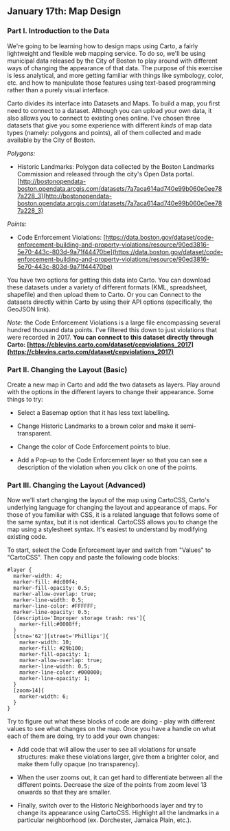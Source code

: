 ## January 17th: Map Design

### Part I. Introduction to the Data

We're going to be learning how to design maps using Carto, a fairly lightweight and flexible web mapping service. To do so, we'll be using municipal data released by the City of Boston to play around with different ways of changing the appearance of that data. The purpose of this exercise is less analytical, and more getting familiar with things like symbology, color, etc. and how to manipulate those features using text-based programming rather than a purely visual interface.

Carto divides its interface into Datasets and Maps. To build a map, you first need to connect to a dataset. Although you can upload your own data, it also allows you to connect to existing ones online. I've chosen three datasets that give you some experience with different *kinds* of map data types (namely: polygons and points), all of them collected and made available by the City of Boston.

*Polygons:*

- Historic Landmarks: Polygon data collected by the Boston Landmarks Commission and released  through the city's Open Data portal. [http://bostonopendata-boston.opendata.arcgis.com/datasets/7a7aca614ad740e99b060e0ee787a228_3](http://bostonopendata-boston.opendata.arcgis.com/datasets/7a7aca614ad740e99b060e0ee787a228_3)

*Points:*

- Code Enforcement Violations: [https://data.boston.gov/dataset/code-enforcement-building-and-property-violations/resource/90ed3816-5e70-443c-803d-9a71f44470be](https://data.boston.gov/dataset/code-enforcement-building-and-property-violations/resource/90ed3816-5e70-443c-803d-9a71f44470be)

You have two options for getting this data into Carto. You can download these datasets under a variety of different formats (KML, spreadsheet, shapefile) and then upload them to Carto. Or you can Connect to the datasets directly within Carto by using their API options (specifically, the GeoJSON link). 

*Note*: the Code Enforcement Violations is a large file encompassing several hundred thousand data points. I've filtered this down to just violations that were recorded in 2017. **You can connect to this dataset directly through Carto: [https://cblevins.carto.com/dataset/cepviolations_2017](https://cblevins.carto.com/dataset/cepviolations_2017)**

### Part II. Changing the Layout (Basic)

Create a new map in Carto and add the two datasets as layers. Play around with the options in the different layers to change their appearance. Some things to try:

- Select a Basemap option that it has less text labelling.

- Change Historic Landmarks to a brown color and make it semi-transparent.

- Change the color of Code Enforcement points to blue.

- Add a Pop-up to the Code Enforcement layer so that you can see a description of the violation when you click on one of the points.

### Part III. Changing the Layout (Advanced) 

Now we'll start changing the layout of the map using CartoCSS, Carto's underlying language for changing the layout and appearance of maps. For those of you familiar with CSS, it is a related language that follows some of the same syntax, but it is not identical. CartoCSS allows you to change the map using a stylesheet syntax. It's easiest to understand by modifying existing code. 

To start, select the Code Enforcement layer and switch from "Values" to "CartoCSS". Then copy and paste the following code blocks:

~~~
#layer {
  marker-width: 4;
  marker-fill: #dc00f4;
  marker-fill-opacity: 0.5;
  marker-allow-overlap: true;
  marker-line-width: 0.5;
  marker-line-color: #FFFFFF;
  marker-line-opacity: 0.5;
  [descriptio='Improper storage trash: res']{
    marker-fill:#0008ff;
  }
  [stno='62'][street='Phillips']{
  	marker-width: 10;
  	marker-fill: #29b100;
  	marker-fill-opacity: 1;
  	marker-allow-overlap: true;
  	marker-line-width: 0.5;
  	marker-line-color: #000000;
  	marker-line-opacity: 1;
  }
  [zoom>14]{
    marker-width: 6;
  }
}
~~~

Try to figure out what these blocks of code are doing - play with different values to see what changes on the map. Once you have a handle on what each of them are doing, try to add your own changes:

- Add code that will allow the user to see all violations for unsafe structures: make these violations larger, give them a brighter color, and make them fully opaque (no transparency). 

- When the user zooms out, it can get hard to differentiate between all the different points. Decrease the size of the points from zoom level 13 onwards so that they are smaller.

- Finally, switch over to the Historic Neighborhoods layer and try to change its appearance using CartoCSS. Highlight all the landmarks in a particular neighborhood (ex. Dorchester, Jamaica Plain, etc.).





